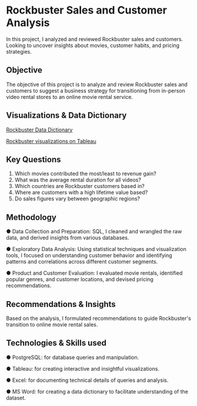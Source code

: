 # Rockbuster Sales and Customer Analysis

In this project, I analyzed and reviewed Rockbuster sales and customers. Looking to uncover insights about movies, customer habits, and pricing strategies.

## Objective
The objective of this project is to analyze and review Rockbuster sales and customers to suggest a business strategy for transitioning from in-person video rental stores to an online movie rental service.

## Visualizations & Data Dictionary
[Rockbuster Data Dictionary](https://github.com/fa-andersen/Rockbuster/blob/main/3.10%20Rockbuster%20Data%20Dictionary.pdf)

[Rockbuster visualizations on Tableau](https://public.tableau.com/shared/GWTKQYH3B?:display_count=n&:origin=viz_share_link)

## Key Questions
1. Which movies contributed the most/least to revenue gain?
2. What was the average rental duration for all videos?
3. Which countries are Rockbuster customers based in?
4. Where are customers with a high lifetime value based?
5. Do sales figures vary between geographic regions?

## Methodology
● Data Collection and Preparation: SQL, I cleaned and wrangled the raw data, and derived insights from various databases.

● Exploratory Data Analysis: Using statistical techniques and visualization tools, I focused on understanding customer behavior and identifying patterns and correlations across different customer segments.

● Product and Customer Evaluation: I evaluated movie rentals, identified popular genres, and customer locations, and devised pricing recommendations.

## Recommendations & Insights
Based on the analysis, I formulated recommendations to guide Rockbuster's transition to online movie rental sales.

## Technologies & Skills used

● PostgreSQL: for database queries and manipulation.

● Tableau: for creating interactive and insightful visualizations.

● Excel: for documenting technical details of queries and analysis.

● MS Word: for creating a data dictionary to facilitate understanding of the dataset.
